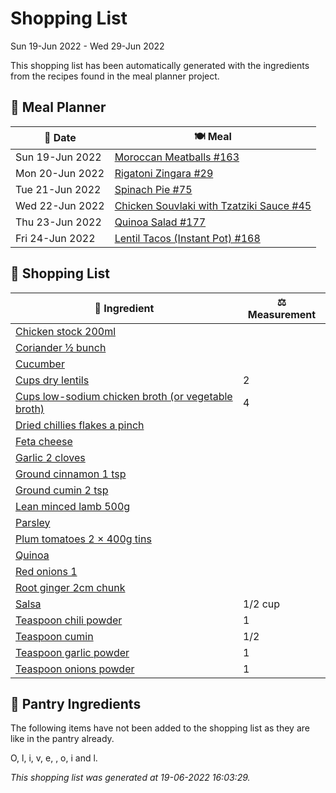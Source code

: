 # Shopping List

Sun 19-Jun 2022 - Wed 29-Jun 2022

This shopping list has been automatically generated with the ingredients from the recipes found in the meal planner project.

## 📅 Meal Planner

|📅 Date| 🍽️ Meal|
|----|----|
|Sun 19-Jun 2022|[Moroccan Meatballs #163](https://github.com/bryanbr23/Recipes/issues/163)|
|Mon 20-Jun 2022|[Rigatoni Zingara  #29](https://github.com/bryanbr23/Recipes/issues/29)|
|Tue 21-Jun 2022|[Spinach Pie #75](https://github.com/bryanbr23/Recipes/issues/75)|
|Wed 22-Jun 2022|[Chicken Souvlaki with Tzatziki Sauce #45](https://github.com/bryanbr23/Recipes/issues/45)|
|Thu 23-Jun 2022|[Quinoa Salad #177](https://github.com/bryanbr23/Recipes/issues/177)|
|Fri 24-Jun 2022|[Lentil Tacos (Instant Pot) #168](https://github.com/bryanbr23/Recipes/issues/168)|

## 🛒 Shopping List

| 🍌 Ingredient| ⚖️ Measurement|
|----------|-----------|
|[Chicken stock 200ml](https://www.sainsburys.co.uk/gol-ui/SearchResults/Chicken%20stock%20200ml)||
|[Coriander ½ bunch](https://www.sainsburys.co.uk/gol-ui/SearchResults/Coriander%20½%20bunch)||
|[Cucumber](https://www.sainsburys.co.uk/gol-ui/SearchResults/Cucumber)||
|[Cups dry lentils](https://www.sainsburys.co.uk/gol-ui/SearchResults/Cups%20dry%20lentils)|2|
|[Cups low-sodium chicken broth (or vegetable broth)](https://www.sainsburys.co.uk/gol-ui/SearchResults/Cups%20low-sodium%20chicken%20broth%20(or%20vegetable%20broth))|4|
|[Dried chillies flakes a pinch](https://www.sainsburys.co.uk/gol-ui/SearchResults/Dried%20chillies%20flakes%20a%20pinch)||
|[Feta cheese](https://www.sainsburys.co.uk/gol-ui/SearchResults/Feta%20cheese)||
|[Garlic 2 cloves](https://www.sainsburys.co.uk/gol-ui/SearchResults/Garlic%202%20cloves)||
|[Ground cinnamon 1 tsp](https://www.sainsburys.co.uk/gol-ui/SearchResults/Ground%20cinnamon%201%20tsp)||
|[Ground cumin 2 tsp](https://www.sainsburys.co.uk/gol-ui/SearchResults/Ground%20cumin%202%20tsp)||
|[Lean minced lamb 500g](https://www.sainsburys.co.uk/gol-ui/SearchResults/Lean%20minced%20lamb%20500g)||
|[Parsley](https://www.sainsburys.co.uk/gol-ui/SearchResults/Parsley)||
|[Plum tomatoes 2 × 400g tins](https://www.sainsburys.co.uk/gol-ui/SearchResults/Plum%20tomatoes%202%20×%20400g%20tins)||
|[Quinoa](https://www.sainsburys.co.uk/gol-ui/SearchResults/Quinoa)||
|[Red onions 1](https://www.sainsburys.co.uk/gol-ui/SearchResults/Red%20onions%201)||
|[Root ginger 2cm chunk](https://www.sainsburys.co.uk/gol-ui/SearchResults/Root%20ginger%202cm%20chunk)||
|[Salsa](https://www.sainsburys.co.uk/gol-ui/SearchResults/Salsa)|1/2 cup|
|[Teaspoon chili powder](https://www.sainsburys.co.uk/gol-ui/SearchResults/Teaspoon%20chili%20powder)|1|
|[Teaspoon cumin](https://www.sainsburys.co.uk/gol-ui/SearchResults/Teaspoon%20cumin)|1/2|
|[Teaspoon garlic powder](https://www.sainsburys.co.uk/gol-ui/SearchResults/Teaspoon%20garlic%20powder)|1|
|[Teaspoon onions powder](https://www.sainsburys.co.uk/gol-ui/SearchResults/Teaspoon%20onions%20powder)|1|

## 🏪 Pantry Ingredients

The following items have not been added to the shopping list as they are like in the pantry already.

O, l, i, v, e,  , o, i and l.


_This shopping list was generated at 19-06-2022 16:03:29._